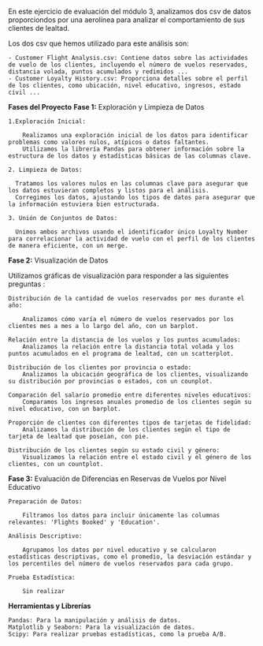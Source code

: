 En este ejercicio de evaluación del módulo 3, analizamos dos csv de datos proporciondos por una aerolínea para analizar el comportamiento de sus clientes de lealtad. 

Los dos csv que hemos utilizado para este análisis son:

    - Customer Flight Analysis.csv: Contiene datos sobre las actividades de vuelo de los clientes, incluyendo el número de vuelos reservados, distancia volada, puntos acumulados y redimidos ...
    - Customer Loyalty History.csv: Proporciona detalles sobre el perfil de los clientes, como ubicación, nivel educativo, ingresos, estado civil ...

**Fases del Proyecto**
**Fase 1:** Exploración y Limpieza de Datos

    1.Exploración Inicial:
    
        Realizamos una exploración inicial de los datos para identificar problemas como valores nulos, atípicos o datos faltantes.
        Utilizamos la librería Pandas para obtener información sobre la estructura de los datos y estadísticas básicas de las columnas clave.

    2. Limpieza de Datos:

      Tratamos los valores nulos en las columnas clave para asegurar que los datos estuvieran completos y listos para el análisis.
      Corregimos los datos, ajustando los tipos de datos para asegurar que la información estuviera bien estructurada.

    3. Unión de Conjuntos de Datos:

      Unimos ambos archivos usando el identificador único Loyalty Number para correlacionar la actividad de vuelo con el perfil de los clientes de manera eficiente, con un merge.

**Fase 2:** Visualización de Datos

Utilizamos gráficas de visualización para responder a las siguientes preguntas :

    Distribución de la cantidad de vuelos reservados por mes durante el año:
    
        Analizamos cómo varía el número de vuelos reservados por los clientes mes a mes a lo largo del año, con un barplot.

    Relación entre la distancia de los vuelos y los puntos acumulados:
        Analizamos la relación entre la distancia total volada y los puntos acumulados en el programa de lealtad, con un scatterplot.

    Distribución de los clientes por provincia o estado:
        Analizamos la ubicación geográfica de los clientes, visualizando su distribución por provincias o estados, con un counplot.

    Comparación del salario promedio entre diferentes niveles educativos:
        Comparamos los ingresos anuales promedio de los clientes según su nivel educativo, con un barplot.

    Proporción de clientes con diferentes tipos de tarjetas de fidelidad:
        Analizamos la distribución de los clientes según el tipo de tarjeta de lealtad que poseían, con pie.

    Distribución de los clientes según su estado civil y género:
        Visualizamos la relación entre el estado civil y el género de los clientes, con un countplot.

**Fase 3:** Evaluación de Diferencias en Reservas de Vuelos por Nivel Educativo

    Preparación de Datos:

        Filtramos los datos para incluir únicamente las columnas relevantes: 'Flights Booked' y 'Education'.
    
    Análisis Descriptivo:

        Agrupamos los datos por nivel educativo y se calcularon estadísticas descriptivas, como el promedio, la desviación estándar y los percentiles del número de vuelos reservados para cada grupo.

    Prueba Estadística:

        Sin realizar
    
**Herramientas y Librerías**

    Pandas: Para la manipulación y análisis de datos.
    Matplotlib y Seaborn: Para la visualización de datos.
    Scipy: Para realizar pruebas estadísticas, como la prueba A/B.


